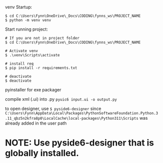 venv Startup:
```
$ cd C:\Users\Fynn\OneDrive\_Docs\CODING\fynns_ws\PROJECT_NAME
$ python -m venv venv

```

Start running project:
```
# If you are not in project folder
$ cd C:\Users\Fynn\OneDrive\_Docs\CODING\fynns_ws\PROJECT_NAME

# Activate venv
$ .\venv\Scripts\activate

# install req
$ pip install -r requirements.txt

# deactivate
$ deactivate

```


pyinstaller for exe packager

compile xml (.ui) into .py
`pyuic6 input.ui -o output.py`


to open designer, use `$ pyside6-designer` since `C:\Users\Fynn\AppData\Local\Packages\PythonSoftwareFoundation.Python.3.11_qbz5n2kfra8p0\LocalCache\local-packages\Python311\Scripts` was already added in the user path

# NOTE: Use pyside6-designer that is globally installed.